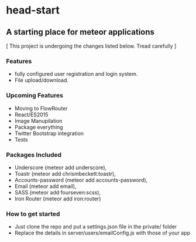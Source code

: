 # head-start
## A starting place for meteor applications

[ This project is undergoing the changes listed below. Tread carefully ]

### Features
- fully configured user registration and login system.
- File upload/download.

### Upcoming Features
 - Moving to FlowRouter
 - React/ES2015
 - Image Manupilation
 - Package everything
 - Twitter Bootstrap integration
 - Tests

### Packages Included
 - Underscore (meteor add underscore),
 - Toastr (meteor add chrismbeckett:toastr),
 - Accounts-password (meteor add accounts-password),
 - Email (meteor add email),
 - SASS (meteor add fourseven:scss),
 - Iron Router (meteor add iron:router)
 
 ### How to get started
 - Just clone the repo and put a settings.json file in the private/ folder
 - Replace the details in server/users/emailConfig.js with those of your app


